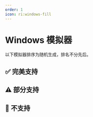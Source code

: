 ```yaml
---
order: 1
icon: ri:windows-fill
---
```


# Windows 模拟器

以下模拟器排序为随机生成，排名不分先后。

<script setup>
import MarkdownIt from 'markdown-it'
import MarkdownItAnchor from 'markdown-it-anchor'

const shuffleArray = (array) => {
    for (let i = array.length - 1; i > 0; i--) {
        const j = Math.floor(Math.random() * (i + 1));
        [array[i], array[j]] = [array[j], array[i]];
    }
    return array;
}

const fullySupport = shuffleArray([
    {
        name: '蓝叠模拟器 5',
        link: 'https://www.bluestacks.cn/',
        note: '完美支持。需要在模拟器 `设置` - `引擎设置` 中打开 `允许ADB连接`。',
    },
    {
        name: '蓝叠模拟器 5 国际版',
        link: 'https://www.bluestacks.com/tw/index.html',
        note: '完美支持，需要在模拟器 `设定` - `进阶` 中打开 `Android调试桥`。已知兼容 Hyper-V。\n\n- 推荐下载 [离线安装包](https://support.bluestacks.com/hc/zh-tw/articles/4402611273485-BlueStacks-5-%E9%9B%A2%E7%B7%9A%E5%AE%89%E8%A3%9D%E7%A8%8B%E5%BC%8F)，避免缓慢和捆绑安装；推荐安装 [Android 11](https://support.bluestacks.com/hc/zh-tw/articles/4402611273485-BlueStacks-5-%E9%9B%A2%E7%B7%9A%E5%AE%89%E8%A3%9D%E7%A8%8B%E5%BC%8F#:~:text=%E5%AE%89%E8%A3%9D%20BlueStacks%205%20%E7%9A%84%20Android%2011) 版本；卸载请使用官方提供的 [卸载工具](https://support.bluestacks.com/hc/zh-tw/articles/360057724751-%E5%A6%82%E4%BD%95%E5%BE%9E%E6%82%A8%E7%9A%84%E9%9B%BB%E8%85%A6%E4%B8%8A%E5%AE%8C%E5%85%A8%E7%A7%BB%E9%99%A4-BlueStacks-5-BlueStacks-X-%E5%92%8C-BlueStacks-%E6%9C%8D%E5%8B%99) 以清除残留。\n- 若 ADB 端口号不断的无规律变动，每次启动都不相同，可能是因为您的电脑开启了 [Hyper-V](https://support.bluestacks.com/hc/zh-tw/articles/4415238471053-BlueStacks-5-%E6%94%AF%E6%8F%B4-Hyper-V-%E7%9A%84-Windows-10-%E5%92%8C-11-%E4%B8%8A%E7%9A%84%E9%9B%BB%E8%85%A6%E8%A6%8F%E6%A0%BC%E9%9C%80%E6%B1%82)。MAA 现在会尝试自动读取蓝叠模拟器配置文件内的端口号，若该功能失效/你有多开需求/安装了多个模拟器核心，请参考 [连接设置](../connection.html#蓝叠模拟器-hyper-v-每次启动端口号都不一样) 做出修改。由于 Hyper-V 以管理员身份运行，如自动关闭模拟器、自动检测连接等不涉及 ADB 的操作同样需要以管理员身份运行 MAA。',
    },
    {
        name: 'MuMu 模拟器 12',
        link: 'https://mumu.163.com/',
        note: '完美支持，且额外支持[截图增强模式](../connection.html#mumu-截图增强模式)。已知兼容 Hyper-V。\n\n- “完成后退出模拟器”功能可能偶现异常，如果遇到请向 MuMu 官方反馈。',
    },
    {
        name: '雷电模拟器',
        link: 'https://www.ldmnq.com/',
        note: '完美支持，且额外支持[截图增强模式](../connection.html#雷电截图增强模式)。已知兼容 Hyper-V。\n\n- 雷电 9 安装器在安装过程中会自动静默关闭 Hyper-V，若有相关需求请留意。',
    },
    {
        name: '夜神模拟器',
        link: 'https://www.yeshen.com/',
        note: '完美支持，但测试较少。已知兼容 Hyper-V。',
    },
    {
        name: '逍遥模拟器',
        link: 'https://www.xyaz.cn/',
        note: '完美支持，但测试较少。',
    },
]);

const partiallySupport = shuffleArray([
    {
        name: 'MuMu 模拟器 6',
        link: 'https://mumu.163.com/update/win/',
        note: '自 MAA v5.1.0 起放弃支持，网易已在 2023.8.15 停止维护。\n\n- 不再支持自动检测连接，需使用通用连接配置，并手动配置 ADB 路径和连接地址。\n- 需要在 `设置` - `连接设置` 中运行 `强制替换 ADB`，才能使用 Minitouch, MaaTouch 等高效的触控模式。\n- 需要使用管理员权限运行 MAA 才能使用“完成后退出模拟器”相关功能。\n- 不支持使用 MuMu 6 默认的几个奇葩分辨率，需要改成 `1280x720`，`1920x1080`，`2560x1440` 等 16:9 比例。\n- MuMu 6 多开使用的是同一个 ADB 端口，所以无法支持多开的 MuMu 6。',
    },
    {
        name: '适用于 Android™️ 的 Windows 子系统',
        link: 'https://docs.microsoft.com/zh-cn/windows/android/wsa/',
        note: '自 MAA v5.2.0 起放弃支持，微软将在 2025.3.5 停止维护。\n\n- 需要使用 [自定义连接](../connection.html) 的方式来连接。\n- WSA 2204 或更高版本（版本号在子系统设置的 `关于` 页面中），连接配置选择 `通用配置`。\n- WSA 2203 或更老版本（版本号在子系统设置页面的上方），连接配置选择 `WSA 旧版本`。\n- 由于本软件仅对 720p 以上 `16:9` 分辨率支持较好，所以请手动拖动窗口大小，尽量贴近 16:9 比例。（如果你的显示器是 16:9 的，可以直接按 `F11` 全屏）。\n- 任务运行过程中请尽量保证明日方舟在前台且无其他安卓应用同时在前台运行，否则可能导致游戏暂停运行或任务识别错误。\n- WSA 的截图经常莫名其妙截出来一个白屏，导致识别异常，还是不推荐使用。',
    },
    {
        name: 'AVD',
        link: 'https://developer.android.com/studio/run/managing-avds',
        note: '理论支持。\n\n- 从 Android 10 开始，Minitouch 在 SELinux 为 `Enforcing` 模式时不再可用，请切换至其他触控模式，或将 SELinux **临时**切换为 `Permissive` 模式。\n- AVD 是为调试而生的，更建议使用其他为游戏而设计的模拟器。',
    },
    {
        name: 'Google Play 游戏（开发者）',
        link: 'https://developer.android.com/games/playgames/emulator?hl=zh-cn',
        note: '理论支持。必须开启 Hyper-V，且必须登录谷歌账户。\n\n- 需要使用 [自定义连接](../connection.html) 的方式来连接，ADB 端口为 `6520`。\n- 由于 Android 10 及更新版本的 SELinux 策略，Minitouch 无法正常工作，请切换到其他触控模式。\n- 每次启动模拟器后的首次连接都会失败，需勾选 `连接失败后尝试关闭并重启ADB进程`。',
    },
]);

const notSupport = shuffleArray([
    {
        name: 'Google Play 游戏',
        link: 'https://play.google.com/googleplaygames',
        note: '不支持，[玩家客户端](https://developer.android.com/games/playgames/pg-emulator?hl=zh-cn#installing-game-consumer)无法连接 ADB。',
    },
]);

const md = new MarkdownIt();
md.use(MarkdownItAnchor);

const fullySupportHtml = md.render(fullySupport.map(simulator => `
### ✅ ${simulator.link ? `[${simulator.name}](${simulator.link})` : simulator.name}
${simulator.note}
`).join(''));
const partiallySupportHtml = md.render(partiallySupport.map(simulator => `
### ⚠️ ${simulator.link ? `[${simulator.name}](${simulator.link})` : simulator.name}
${simulator.note}
`).join(''));
const notSupportHtml = md.render(notSupport.map(simulator => `
### 🚫 ${simulator.link ? `[${simulator.name}](${simulator.link})` : simulator.name}
${simulator.note}
`).join(''));
</script>

## ✅ 完美支持

<ClientOnly><div v-html="fullySupportHtml"></div></ClientOnly>

## ⚠️ 部分支持

<ClientOnly><div v-html="partiallySupportHtml"></div></ClientOnly>

## 🚫 不支持

<ClientOnly><div v-html="notSupportHtml"></div></ClientOnly>
